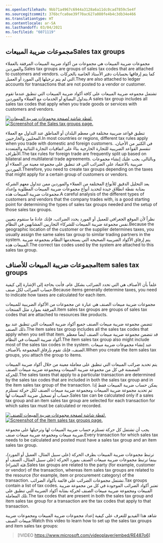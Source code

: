 ```yaml
---
ms.openlocfilehash: 9bb71a4967c6944a3128a6a11dc0cad7859c5e4f
ms.sourcegitcommit: 376bcfca0ae39f70ac627a080fe4b4c3db34e466
ms.translationtype: HT
ms.contentlocale: ar-SA
ms.lasthandoff: 03/04/2021
ms.locfileid: "6071119"
---
```

## <a name="sales-tax-groups"></a><span data-ttu-id="7d166-101">مجموعات ضريبة المبيعات</span><span class="sxs-lookup"><span data-stu-id="7d166-101">Sales tax groups</span></span> 

<span data-ttu-id="7d166-102">مجموعات ضريبة المبيعات هي مجموعات من أكواد ضريبة المبيعات المرفقة بالعملاء والموردين.</span><span class="sxs-lookup"><span data-stu-id="7d166-102">Sales tax groups are groups of sales tax codes that are attached to customers and vendors.</span></span> <span data-ttu-id="7d166-103">كما يتم إرفاقها بحسابات دفتر الأستاذ الخاصة بالحركات التي لم يتم ترحيلها إلى المورد أو العميل.</span><span class="sxs-lookup"><span data-stu-id="7d166-103">They are also attached to ledger accounts for transactions that are not posted to a vendor or customer.</span></span> 
 
<span data-ttu-id="7d166-104">تشتمل مجموعه ضريبة المبيعات على كافة أكواد ضريبة المبيعات التي تنطبق عندما تقوم بتداول البضائع أو الخدمات مع العملاء والموردين.</span><span class="sxs-lookup"><span data-stu-id="7d166-104">A sales tax group includes all sales tax codes that apply when you trade goods or services with customers and vendors.</span></span>


<span data-ttu-id="7d166-105">[ ![لقطة شاشة لصفحة مجموعات ضريبة المبيعات.](../media/sales-tax-groups.png) ](../media/sales-tax-groups.png#lightbox)</span><span class="sxs-lookup"><span data-stu-id="7d166-105">[ ![Screenshot of the Sales tax groups page.](../media/sales-tax-groups.png) ](../media/sales-tax-groups.png#lightbox)</span></span>

<span data-ttu-id="7d166-106">تنطبق قواعد ضريبية مختلفة في معظم البلدان أو المناطق عند التداول مع العملاء المحليين والخارجيين.</span><span class="sxs-lookup"><span data-stu-id="7d166-106">In most countries or regions, different tax rules apply when you trade with domestic and foreign customers.</span></span> <span data-ttu-id="7d166-107">في الكثير من الأحيان، تنقسم القواعد الضريبية للتجارة الخارجية بناءً على اتفاقيات التجارة الثنائية والمتعددة الأطراف.</span><span class="sxs-lookup"><span data-stu-id="7d166-107">The tax rules for foreign trade are frequently split up based on bilateral and multilateral trade agreements.</span></span> <span data-ttu-id="7d166-108">وبالتالي، يجب عليك إنشاء مجموعات ضريبية بالاعتماد على الضرائب التي قد تنطبق على مجموعة معينة من العملاء أو الموردين.</span><span class="sxs-lookup"><span data-stu-id="7d166-108">Therefore, you need to create tax groups depending on the taxes that might apply for a certain group of customers or vendors.</span></span> 

<span data-ttu-id="7d166-109">يعد التحليل الدقيق للأنواع المختلفة من العملاء والموردين ممن تتداول معهم الشركة بمثابة نقطة انطلاق جيدة لتحديد أنواع مجموعات ضريبة المبيعات المطلوبة وإعداد مجموعات ضريبة المبيعات هذه.</span><span class="sxs-lookup"><span data-stu-id="7d166-109">A careful analysis of the different types of customers and vendors that the company trades with, is a good starting point for determining the types of sales tax groups needed and the setup of those sales tax groups.</span></span>

<span data-ttu-id="7d166-110">نظراً لأن الموقع الجغرافي للعميل أو المورد يحدد الضرائب، فإنك عادةً ما ستقوم بتعيين نفس مجموعة ضريبة المبيعات للشركاء التجاريين المشابهين في النظام.</span><span class="sxs-lookup"><span data-stu-id="7d166-110">Because the geographic location of the customer or the supplier determines taxes, you usually assign the same sales tax group to similar trading partners in the system.</span></span> <span data-ttu-id="7d166-111">يتم إرفاق الأكواد الضريبية الصحيحة التي يستخدمها النظام بمجموعة ضريبة المبيعات هذه.</span><span class="sxs-lookup"><span data-stu-id="7d166-111">The correct tax codes used by the system are attached to this sales tax group.</span></span>

## <a name="item-sales-tax-groups"></a><span data-ttu-id="7d166-112">مجموعات ضريبة المبيعات للأصناف</span><span class="sxs-lookup"><span data-stu-id="7d166-112">Item sales tax groups</span></span> 

<span data-ttu-id="7d166-113">علماً بأن الأصناف هي التي تحدد الضرائب بشكل عام، فأنت بحاجة إلى الإشارة إلى كيفية حساب الضرائب لكل صنف.</span><span class="sxs-lookup"><span data-stu-id="7d166-113">Because items generally determine taxes, you need to indicate how taxes are calculated for each item.</span></span> 

<span data-ttu-id="7d166-114">مجموعات ضريبة مبيعات الصنف هي عبارة عن مجموعات من الأكواد الضريبية للمبيعات المرفقة بموارد مثل المنتجات.</span><span class="sxs-lookup"><span data-stu-id="7d166-114">Item sales tax groups are groups of sales tax codes that are attached to resources like products.</span></span>

<span data-ttu-id="7d166-115">تتضمن مجموعة ضريبة مبيعات الصنف جميع أكواد ضريبة المبيعات التي تنطبق عند بيع ذلك الصنف.</span><span class="sxs-lookup"><span data-stu-id="7d166-115">The item sales tax group includes all the sales tax codes that apply when you sell that item.</span></span> <span data-ttu-id="7d166-116">قد تتضمن مجموعة ضريبة مبيعات الصنف أيضاً معظم أكواد ضريبة المبيعات في النظام.</span><span class="sxs-lookup"><span data-stu-id="7d166-116">The item sales tax group also might include most of the sales tax codes in the system.</span></span> <span data-ttu-id="7d166-117">عند إنشاء مجموعات ضريبة مبيعات الصنف، فإنك تقوم بإرفاق المجموعة بالأصناف.</span><span class="sxs-lookup"><span data-stu-id="7d166-117">When you create the item sales tax groups, you attach the group to items.</span></span>

<span data-ttu-id="7d166-118">يتم تحديد ضرائب المبيعات التي تنطبق على معاملة معينة من خلال أكواد ضريبة المبيعات المضمنة في كل من مجموعة ضريبة المبيعات ومجموعة ضريبة مبيعات الصنف للحركة.</span><span class="sxs-lookup"><span data-stu-id="7d166-118">The sales taxes that apply to a particular transaction are determined by the sales tax codes that are included in both the sales tax group and in the item sales tax group of the transaction.</span></span> <span data-ttu-id="7d166-119">يمكن حساب ضريبة المبيعات فقط إذا تم تحديد مجموعة ضريبة المبيعات ومجموعة ضريبة مبيعات الصنف لكل حركة تستلزم حساب أو تسجيل ضريبة المبيعات لها.</span><span class="sxs-lookup"><span data-stu-id="7d166-119">Sales tax can be calculated only if a sales tax group and an item sales tax group are selected for each transaction for which sales tax must be calculated or recorded.</span></span>


<span data-ttu-id="7d166-120">[ ![لقطة شاشة لصفحة مجموعات ضريبة المبيعات للصنف.](../media/item-sales-tax-group.png) ](../media/item-sales-tax-group.png#lightbox)</span><span class="sxs-lookup"><span data-stu-id="7d166-120">[ ![Screenshot of the Item sales tax groups page.](../media/item-sales-tax-group.png) ](../media/item-sales-tax-group.png#lightbox)</span></span> 

<span data-ttu-id="7d166-121">يجب أن تشتمل كل حركة تستلزم حساب ضريبة المبيعات لها وترحيلها على مجموعة ضريبة مبيعات ومجموعة ضريبة مبيعات صنف.</span><span class="sxs-lookup"><span data-stu-id="7d166-121">Every transaction for which sales tax needs to be calculated and posted must have a sales tax group and an item sales tax group.</span></span> 

<span data-ttu-id="7d166-122">ترتبط مجموعات ضريبة المبيعات بطرف الحركة (على سبيل المثال، العميل أو المورد)، بينما ترتبط مجموعات ضريبة مبيعات الصنف بمورد الحركة (على سبيل المثال، الصنف أو فئة الشراء).</span><span class="sxs-lookup"><span data-stu-id="7d166-122">Sales tax groups are related to the party (for example, customer or vendor) of the transaction, whereas item sales tax groups are related to the resource (for example, item or procurement category) of the transaction.</span></span> <span data-ttu-id="7d166-123">تشتمل مجموعات الضرائب على قائمة بأكواد الضرائب.</span><span class="sxs-lookup"><span data-stu-id="7d166-123">Tax groups contain a list of tax codes.</span></span> <span data-ttu-id="7d166-124">تعتبر أكواد الضرائب الموجودة في كل من مجموعة ضريبة المبيعات ومجموعة ضريبة مبيعات الصنف لحركة بمثابة أكواد الضريبة التي تنطبق على تلك المعاملة.</span><span class="sxs-lookup"><span data-stu-id="7d166-124">The tax codes that are present in both the sales tax group and item sales tax group for a transaction are the tax codes that apply to that transaction.</span></span>

<span data-ttu-id="7d166-125">شاهد هذا الفيديو للتعرف على كيفية إعداد مجموعات ضريبة المبيعات ومجموعات ضريبة مبيعات الصنف:</span><span class="sxs-lookup"><span data-stu-id="7d166-125">Watch this video to learn how to set up the sales tax groups and item sales tax groups:</span></span>
 
> [!VIDEO https://www.microsoft.com/videoplayer/embed/RE487o6]

